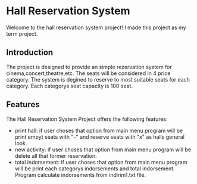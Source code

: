 # Hall Reservation System
Welcome to the hall reservation system project! I made this project as my term project.
## Introduction
The project is designed to provide an simple rezervation system for cinema,concert,theatre,etc. The seats will be considered in 4 price category. The system is degined to reserve to most suitable seats for each category. Each categorys seat capacity is 100 seat.
## Features
The Hall Reservation System Project offers the following features:
- print hall: if user choses that option from main menu program will be print empyt seats with "-" and reserve seats with "x" as halls general look.
- new activity: if user choses that option from main menu program will be delete all that former reservation.
- total indorsement: if user choses that option from main menu program will be print each categorys indorsements and total indorsement. Program calculate indorsements from indirim1.txt file.
